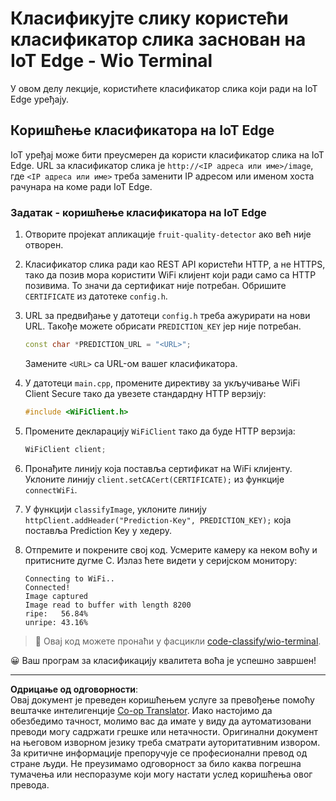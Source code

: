 <!--
CO_OP_TRANSLATOR_METADATA:
{
  "original_hash": "48ac21ec80329c930db7b84bd6b592ec",
  "translation_date": "2025-08-28T12:22:42+00:00",
  "source_file": "4-manufacturing/lessons/3-run-fruit-detector-edge/wio-terminal.md",
  "language_code": "sr"
}
-->
# Класификујте слику користећи класификатор слика заснован на IoT Edge - Wio Terminal

У овом делу лекције, користићете класификатор слика који ради на IoT Edge уређају.

## Коришћење класификатора на IoT Edge

IoT уређај може бити преусмерен да користи класификатор слика на IoT Edge. URL за класификатор слика је `http://<IP адреса или име>/image`, где `<IP адреса или име>` треба заменити IP адресом или именом хоста рачунара на коме ради IoT Edge.

### Задатак - коришћење класификатора на IoT Edge

1. Отворите пројекат апликације `fruit-quality-detector` ако већ није отворен.

1. Класификатор слика ради као REST API користећи HTTP, а не HTTPS, тако да позив мора користити WiFi клијент који ради само са HTTP позивима. То значи да сертификат није потребан. Обришите `CERTIFICATE` из датотеке `config.h`.

1. URL за предвиђање у датотеци `config.h` треба ажурирати на нови URL. Такође можете обрисати `PREDICTION_KEY` јер није потребан.

    ```cpp
    const char *PREDICTION_URL = "<URL>";
    ```

    Замените `<URL>` са URL-ом вашег класификатора.

1. У датотеци `main.cpp`, промените директиву за укључивање WiFi Client Secure тако да увезете стандардну HTTP верзију:

    ```cpp
    #include <WiFiClient.h>
    ```

1. Промените декларацију `WiFiClient` тако да буде HTTP верзија:

    ```cpp
    WiFiClient client;
    ```

1. Пронађите линију која поставља сертификат на WiFi клијенту. Уклоните линију `client.setCACert(CERTIFICATE);` из функције `connectWiFi`.

1. У функцији `classifyImage`, уклоните линију `httpClient.addHeader("Prediction-Key", PREDICTION_KEY);` која поставља Prediction Key у хедеру.

1. Отпремите и покрените свој код. Усмерите камеру ка неком воћу и притисните дугме C. Излаз ћете видети у серијском монитору:

    ```output
    Connecting to WiFi..
    Connected!
    Image captured
    Image read to buffer with length 8200
    ripe:   56.84%
    unripe: 43.16%
    ```

> 💁 Овај код можете пронаћи у фасцикли [code-classify/wio-terminal](../../../../../4-manufacturing/lessons/3-run-fruit-detector-edge/code-classify/wio-terminal).

😀 Ваш програм за класификацију квалитета воћа је успешно завршен!

---

**Одрицање од одговорности**:  
Овај документ је преведен коришћењем услуге за превођење помоћу вештачке интелигенције [Co-op Translator](https://github.com/Azure/co-op-translator). Иако настојимо да обезбедимо тачност, молимо вас да имате у виду да аутоматизовани преводи могу садржати грешке или нетачности. Оригинални документ на његовом изворном језику треба сматрати ауторитативним извором. За критичне информације препоручује се професионални превод од стране људи. Не преузимамо одговорност за било каква погрешна тумачења или неспоразуме који могу настати услед коришћења овог превода.